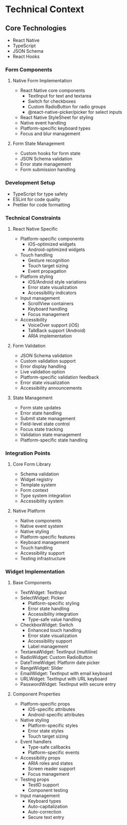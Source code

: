 # Technical Context

## Core Technologies
- React Native
- TypeScript
- JSON Schema
- React Hooks

### Form Components
1. Native Form Implementation
   - React Native core components
     * TextInput for text and textarea
     * Switch for checkboxes
     * Custom RadioButton for radio groups
     * @react-native-picker/picker for select inputs
   - React Native StyleSheet for styling
   - Native event handling
   - Platform-specific keyboard types
   - Focus and blur management

2. Form State Management
   - Custom hooks for form state
   - JSON Schema validation
   - Error state management
   - Form submission handling

### Development Setup
- TypeScript for type safety
- ESLint for code quality
- Prettier for code formatting

### Technical Constraints
1. React Native Specific
   - Platform-specific components
     * iOS-optimized widgets
     * Android-optimized widgets
   - Touch handling
     * Gesture recognition
     * Touch target sizing
     * Event propagation
   - Platform styling
     * iOS/Android style variations
     * Error state visualization
     * Accessibility indicators
   - Input management
     * ScrollView containers
     * Keyboard handling
     * Focus management
   - Accessibility
     * VoiceOver support (iOS)
     * TalkBack support (Android)
     * ARIA implementation

2. Form Validation
   - JSON Schema validation
   - Custom validation support
   - Error display handling
   - Live validation option
   - Platform-specific validation feedback
   - Error state visualization
   - Accessibility announcements

3. State Management
   - Form state updates
   - Error state handling
   - Submit state management
   - Field-level state control
   - Focus state tracking
   - Validation state management
   - Platform-specific state handling

### Integration Points
1. Core Form Library
   - Schema validation
   - Widget registry
   - Template system
   - Form context
   - Type system integration
   - Accessibility system

2. Native Platform
   - Native components
   - Native event system
   - Native styling
   - Platform-specific features
   - Keyboard management
   - Touch handling
   - Accessibility support
   - Testing infrastructure

### Widget Implementation
1. Base Components
   - TextWidget: TextInput
   - SelectWidget: Picker
     * Platform-specific styling
     * Error state handling
     * Accessibility integration
     * Type-safe value handling
   - CheckboxWidget: Switch
     * Enhanced touch handling
     * Error state visualization
     * Accessibility support
     * Label management
   - TextareaWidget: TextInput (multiline)
   - RadioWidget: Custom RadioButton
   - DateTimeWidget: Platform date picker
   - RangeWidget: Slider
   - EmailWidget: TextInput with email keyboard
   - URLWidget: TextInput with URL keyboard
   - PasswordWidget: TextInput with secure entry

2. Component Properties
   - Platform-specific props
     * iOS-specific attributes
     * Android-specific attributes
   - Native styling
     * Platform-specific styles
     * Error state styles
     * Touch target sizing
   - Event handlers
     * Type-safe callbacks
     * Platform-specific events
   - Accessibility props
     * ARIA roles and states
     * Screen reader support
     * Focus management
   - Testing props
     * TestID support
     * Component testing
   - Input management
     * Keyboard types
     * Auto-capitalization
     * Auto-correction
     * Secure text entry
